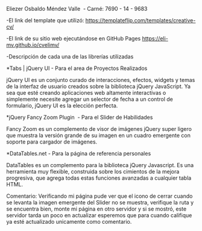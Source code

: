 Eliezer Osbaldo Méndez Valle  - Carné: 7690 - 14 - 9683

-El link del template que utilizó: 
https://templateflip.com/templates/creative-cv/

-El link de su sitio web ejecutándose en GitHub Pages
https://eli-mv.github.io/cvelimv/


-Descripción de cada una de las librerías utilizadas

*Tabs | jQuery UI - Para el area de Proyectos Realizados 

jQuery UI es un conjunto curado de interacciones, efectos, widgets y temas de la interfaz de usuario creados sobre la biblioteca jQuery JavaScript. Ya sea que esté creando aplicaciones web altamente interactivas o simplemente necesite agregar un selector de fecha a un control de formulario, jQuery UI es la elección perfecta.


*jQuery Fancy Zoom Plugin  - Para el Slider de Habilidades

Fancy Zoom es un complemento de visor de imágenes jQuery super ligero que muestra la versión grande de su imagen en un cuadro emergente con soporte para cargador de imágenes.


*DataTables.net - Para la página de referencia personales

DataTables es un complemento para la biblioteca jQuery Javascript. Es una herramienta muy flexible, construida sobre los cimientos de la mejora progresiva, que agrega todas estas funciones avanzadas a cualquier tabla HTML.

Comentario: Verificando mi página pude ver que el icono de cerrar cuando se levanta la imagen emergente del Slider no se muestra, verifique la ruta y se encuentra bien, monte mi página en otro servidor y si se mostró, este servidor tarda un poco en actualizar esperemos que para cuando califique ya esté actualizado unicamente como comentario. 
